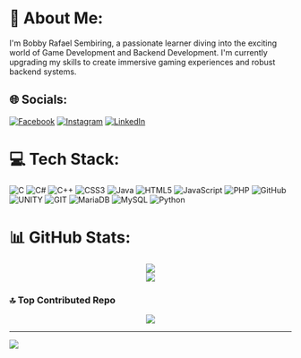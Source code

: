 # 💫 About Me:
I'm Bobby Rafael Sembiring, a passionate learner diving into the exciting world of Game Development and Backend Development. I'm currently upgrading my skills to create immersive gaming experiences and robust backend systems.

## 🌐 Socials:
[![Facebook](https://img.shields.io/badge/Facebook-%231877F2.svg?logo=Facebook&logoColor=white)](https://facebook.com/BobbyRafaelSembiring) [![Instagram](https://img.shields.io/badge/Instagram-%23E4405F.svg?logo=Instagram&logoColor=white)](https://instagram.com/bobbyrafa_el) [![LinkedIn](https://img.shields.io/badge/LinkedIn-%230077B5.svg?logo=linkedin&logoColor=white)](https://linkedin.com/in/bobby-rafael) 

# 💻 Tech Stack:
![C](https://img.shields.io/badge/c-%2300599C.svg?style=for-the-badge&logo=c&logoColor=white) ![C#](https://img.shields.io/badge/c%23-%23239120.svg?style=for-the-badge&logo=c-sharp&logoColor=white) ![C++](https://img.shields.io/badge/c++-%2300599C.svg?style=for-the-badge&logo=c%2B%2B&logoColor=white) ![CSS3](https://img.shields.io/badge/css3-%231572B6.svg?style=for-the-badge&logo=css3&logoColor=white) ![Java](https://img.shields.io/badge/java-%23ED8B00.svg?style=for-the-badge&logo=java&logoColor=white) ![HTML5](https://img.shields.io/badge/html5-%23E34F26.svg?style=for-the-badge&logo=html5&logoColor=white) ![JavaScript](https://img.shields.io/badge/javascript-%23323330.svg?style=for-the-badge&logo=javascript&logoColor=%23F7DF1E) ![PHP](https://img.shields.io/badge/php-%23777BB4.svg?style=for-the-badge&logo=php&logoColor=white) ![GitHub](https://img.shields.io/badge/GitHub-%23121011.svg?style=for-the-badge&logo=github&logoColor=white) ![UNITY](https://img.shields.io/badge/Unity-%2320232a.svg?style=for-the-badge&logo=unity&logoColor=white) ![GIT](https://img.shields.io/badge/Git-fc6d26?style=for-the-badge&logo=git&logoColor=white) ![MariaDB](https://img.shields.io/badge/MariaDB-003545?style=for-the-badge&logo=mariadb&logoColor=white) ![MySQL](https://img.shields.io/badge/mysql-%2300f.svg?style=for-the-badge&logo=mysql&logoColor=white) ![Python](https://img.shields.io/badge/python-3670A0?style=for-the-badge&logo=python&logoColor=ffdd54)
# 📊 GitHub Stats:
<p align="center">
    <img src="https://github-readme-stats.vercel.app/api/top-langs/?username=BobbyRafael31&theme=tokyonight&hide_border=true&include_all_commits=true&count_private=false&layout=compact" /><br/>
  <img src="https://github-readme-streak-stats.herokuapp.com/?user=BobbyRafael31&theme=tokyonight&hide_border=true" />
</p>

### 🔝 Top Contributed Repo
<p align="center">
  <img src="https://github-contributor-stats.vercel.app/api?username=BobbyRafael31&limit=5&theme=tokyonight&combine_all_yearly_contributions=true" />
</p>

---
[![](https://visitcount.itsvg.in/api?id=BobbyRafael31&icon=0&color=6)](https://visitcount.itsvg.in)
